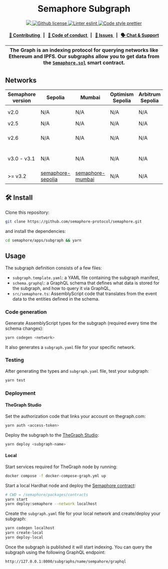 <h1 align="center">
    Semaphore Subgraph
</h1>

<p align="center">
    <a href="https://github.com/semaphore-protocol" target="_blank">
        <img src="https://img.shields.io/badge/project-Semaphore-blue.svg?style=flat-square">
    </a>
    <a href="https://github.com/semaphore-protocol/semaphore/blob/main/LICENSE">
        <img alt="Github license" src="https://img.shields.io/github/license/semaphore-protocol/semaphore.svg?style=flat-square">
    </a>
    <a href="https://eslint.org/" target="_blank">
        <img alt="Linter eslint" src="https://img.shields.io/badge/linter-eslint-8080f2?style=flat-square&logo=eslint">
    </a>
    <a href="https://prettier.io/" target="_blank">
        <img alt="Code style prettier" src="https://img.shields.io/badge/code%20style-prettier-f8bc45?style=flat-square&logo=prettier">
    </a>
</p>

<div align="center">
    <h4>
        <a href="https://github.com/semaphore-protocol/semaphore/blob/main/CONTRIBUTING.md">
            👥 Contributing
        </a>
        <span>&nbsp;&nbsp;|&nbsp;&nbsp;</span>
        <a href="https://github.com/semaphore-protocol/semaphore/blob/main/CODE_OF_CONDUCT.md">
            🤝 Code of conduct
        </a>
        <span>&nbsp;&nbsp;|&nbsp;&nbsp;</span>
        <a href="https://github.com/semaphore-protocol/semaphore/issues/new/choose">
            🔎 Issues
        </a>
        <span>&nbsp;&nbsp;|&nbsp;&nbsp;</span>
        <a href="https://semaphore.pse.dev/discord">
            🗣️ Chat &amp; Support
        </a>
    </h4>
</div>

| The Graph is an indexing protocol for querying networks like Ethereum and IPFS. Our subgraphs allow you to get data from the [`Semaphore.sol`](https://github.com/semaphore-protocol/semaphore/blob/main/contracts/Semaphore.sol) smart contract. |
| ------------------------------------------------------------------------------------------------------------------------------------------------------------------------------------------------------------------------------------------------- |

## Networks

| Semaphore version | Sepolia                                                                    | Mumbai                                                                                  | Optimism Sepolia                                                                                           | Arbitrum Sepolia                                                                                           | Arbitrum One                                                                                                          |
| ----------------- | -----------------------------------------------------------------------------------------  | --------------------------------------------------------------------------------------- | --------------------------------------------------------------------------------------------------------- | --------------------------------------------------------------------------------------------------------- | --------------------------------------------------------------------------------------------------------------------- |
| v2.0              | N/A                                                                                                                                                                                                     | N/A                                                                                     | N/A                                                                                                       | N/A                                                                                                       | [semaphore-protocol/arbitrum](https://thegraph.com/hosted-service/subgraph/semaphore-protocol/arbitrum)               |
| v2.5              | N/A                                                                                                     | N/A                                                                                     | N/A                                                                                                       | N/A                                                                                                       | N/A                                                                                                                   |
| v2.6              | N/A                                                                                        | N/A                                                                                     | N/A                                                                                                       | N/A                                                                                                       | [semaphore-protocol/arbitrum-86337c](https://thegraph.com/hosted-service/subgraph/semaphore-protocol/arbitrum-86337c) |
| v3.0 - v3.1       | N/A                                                                                       | N/A                                                                                     | N/A                                                                                                       | N/A                                                                                                       | [semaphore-protocol/arbitrum-72dca3](https://thegraph.com/hosted-service/subgraph/semaphore-protocol/arbitrum-72dca3) |
| >= v3.2           | [semaphore-sepolia](https://api.studio.thegraph.com/query/14377/semaphore-sepolia/v3.6.1)  | [semaphore-mumbai](https://api.studio.thegraph.com/query/14377/semaphore-mumbai/v3.6.1) | N/A  | N/A  | [semaphore-arbitrum](https://api.studio.thegraph.com/query/14377/semaphore-arbitrum/v3.6.1)                           |

## 🛠 Install

Clone this repository:

```bash
git clone https://github.com/semaphore-protocol/semaphore.git
```

and install the dependencies:

```bash
cd semaphore/apps/subgraph && yarn
```

## Usage

The subgraph definition consists of a few files:

-   `subgraph.template.yaml`: a YAML file containing the subgraph manifest,
-   `schema.graphql`: a GraphQL schema that defines what data is stored for the subgraph, and how to query it via GraphQL,
-   `src/semaphore.ts`: AssemblyScript code that translates from the event data to the entities defined in the schema.

### Code generation

Generate AssemblyScript types for the subgraph (required every time the schema changes):

```bash
yarn codegen <network>
```

It also generates a `subgraph.yaml` file for your specific network.

### Testing

After generating the types and `subgraph.yaml` file, test your subgraph:

```bash
yarn test
```

### Deployment

#### TheGraph Studio

Set the authorization code that links your account on thegraph.com:

```bash
yarn auth <access-token>
```

Deploy the subgraph to the [TheGraph Studio](https://thegraph.com/studio/):

```bash
yarn deploy <subgraph-name>
```

#### Local

Start services required for TheGraph node by running:

```bash
docker compose -f docker-compose-graph.yml up
```

Start a local Hardhat node and deploy the [Semaphore contract](https://github.com/semaphore-protocol/semaphore/tree/main/packages/contracts):

```bash
# CWD = /semaphore/packages/contracts
yarn start
yarn deploy:semaphore --network localhost
```

Create the `subgraph.yaml` file for your local network and create/deploy your subgraph:

```bash
yarn codegen localhost
yarn create-local
yarn deploy-local
```

Once the subgraph is published it will start indexing. You can query the subgraph using the following GraphQL endpoint:

```
http://127.0.0.1:8000/subgraphs/name/sempahore/graphql
```
